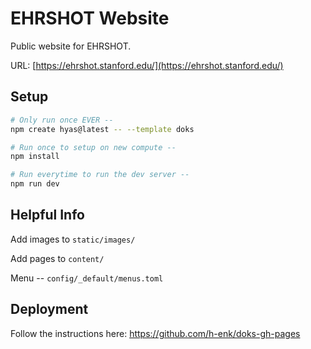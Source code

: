 # EHRSHOT Website

Public website for EHRSHOT.

URL: [https://ehrshot.stanford.edu/](https://ehrshot.stanford.edu/)

## Setup

```bash
# Only run once EVER --
npm create hyas@latest -- --template doks

# Run once to setup on new compute --
npm install

# Run everytime to run the dev server --
npm run dev
```

## Helpful Info

Add images to `static/images/`

Add pages to `content/`

Menu -- `config/_default/menus.toml`

## Deployment

Follow the instructions here: https://github.com/h-enk/doks-gh-pages